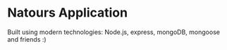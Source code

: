 # Natours Application

Built using modern technologies: Node.js, express, mongoDB, mongoose and friends :)
